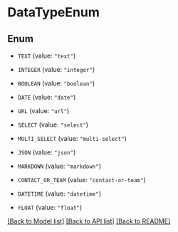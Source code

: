 # DataTypeEnum

## Enum


* `TEXT` (value: `"text"`)

* `INTEGER` (value: `"integer"`)

* `BOOLEAN` (value: `"boolean"`)

* `DATE` (value: `"date"`)

* `URL` (value: `"url"`)

* `SELECT` (value: `"select"`)

* `MULTI_SELECT` (value: `"multi-select"`)

* `JSON` (value: `"json"`)

* `MARKDOWN` (value: `"markdown"`)

* `CONTACT_OR_TEAM` (value: `"contact-or-team"`)

* `DATETIME` (value: `"datetime"`)

* `FLOAT` (value: `"float"`)


[[Back to Model list]](../README.md#documentation-for-models) [[Back to API list]](../README.md#documentation-for-api-endpoints) [[Back to README]](../README.md)


